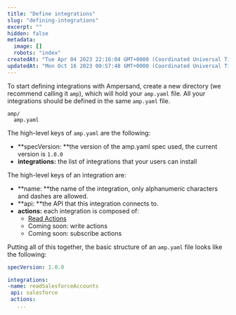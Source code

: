 ```yaml
---
title: "Define integrations"
slug: "defining-integrations"
excerpt: ""
hidden: false
metadata: 
  image: []
  robots: "index"
createdAt: "Tue Apr 04 2023 22:16:04 GMT+0000 (Coordinated Universal Time)"
updatedAt: "Mon Oct 16 2023 00:57:48 GMT+0000 (Coordinated Universal Time)"
---
```

To start defining integrations with Ampersand, create a new directory (we recommend calling it `amp`), which will hold your `amp.yaml` file. All your integrations should be defined in the same `amp.yaml` file.

```
amp/
  amp.yaml
```

The high-level keys of `amp.yaml` are the following:

- **specVersion: **the version of the amp.yaml spec used, the current version is `1.0.0`
- **integrations:** the list of integrations that your users can install

The high-level keys of an integration are:

- **name: **the name of the integration, only alphanumeric characters and dashes are allowed.
- **api: **the API that this integration connects to.
- **actions:** each integration is composed of:
  - [Read Actions](doc:read-actions)
  - Coming soon: write actions
  - Coming soon: subscribe actions

Putting all of this together, the basic structure of an `amp.yaml` file looks like the following:

```yaml yaml
specVersion: 1.0.0

integrations: 
-name: readSalesforceAccounts
 api: salesforce
 actions:
   ...
```
